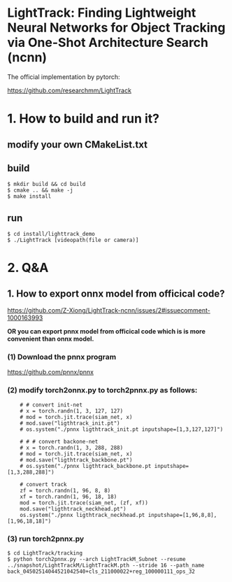 # LightTrack: Finding Lightweight Neural Networks for Object Tracking via One-Shot Architecture Search (ncnn)

The official implementation by pytorch:

https://github.com/researchmm/LightTrack

# 1. How to build and run it?

## modify your own CMakeList.txt

## build
```
$ mkdir build && cd build
$ cmake .. && make -j 
$ make install
```

## run
```
$ cd install/lighttrack_demo
$ ./LightTrack [videopath(file or camera)]
```

# 2. Q&A

## 1. How to export onnx model from officical code?

https://github.com/Z-Xiong/LightTrack-ncnn/issues/2#issuecomment-1000163993


**OR you can export pnnx model from officical code which is is more convenient than onnx model.**


### (1) Download the pnnx program
https://github.com/pnnx/pnnx
### (2) modify torch2onnx.py to torch2pnnx.py as follows:
```
    # # convert init-net
    # x = torch.randn(1, 3, 127, 127)
    # mod = torch.jit.trace(siam_net, x)
    # mod.save("ligthtrack_init.pt")
    # os.system("./pnnx ligthtrack_init.pt inputshape=[1,3,127,127]")

    # # # convert backone-net
    # x = torch.randn(1, 3, 288, 288)
    # mod = torch.jit.trace(siam_net, x)
    # mod.save("ligthtrack_backbone.pt")
    # os.system("./pnnx ligthtrack_backbone.pt inputshape=[1,3,288,288]")

    # convert track
    zf = torch.randn(1, 96, 8, 8)
    xf = torch.randn(1, 96, 18, 18)
    mod = torch.jit.trace(siam_net, (zf, xf))
    mod.save("ligthtrack_neckhead.pt")
    os.system("./pnnx ligthtrack_neckhead.pt inputshape=[1,96,8,8],[1,96,18,18]")
```
### (3) run torch2pnnx.py
```
$ cd LightTrack/tracking
$ python torch2pnnx.py --arch LightTrackM_Subnet --resume ../snapshot/LightTrackM/LightTrackM.pth --stride 16 --path_name back_04502514044521042540+cls_211000022+reg_100000111_ops_32
```

